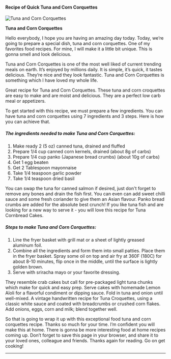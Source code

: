             

#### Recipe of Quick Tuna and Corn Corquettes

![Tuna and Corn Corquettes](https://img-global.cpcdn.com/recipes/74ae263cb76fe901/751x532cq70/tuna-and-corn-corquettes-recipe-main-photo.jpg)

**Tuna and Corn Corquettes**

Hello everybody, I hope you are having an amazing day today. Today, we’re going to prepare a special dish, tuna and corn corquettes. One of my favorites food recipes. For mine, I will make it a little bit unique. This is gonna smell and look delicious.

Tuna and Corn Corquettes is one of the most well liked of current trending meals on earth. It’s enjoyed by millions daily. It is simple, it’s quick, it tastes delicious. They’re nice and they look fantastic. Tuna and Corn Corquettes is something which I have loved my whole life.

Great recipe for Tuna and Corn Corquettes. These tuna and corn croquettes are easy to make and are moist and delicious. They are a perfect low carb meal or appetizers.

To get started with this recipe, we must prepare a few ingredients. You can have tuna and corn corquettes using 7 ingredients and 3 steps. Here is how you can achieve that.

##### The ingredients needed to make Tuna and Corn Corquettes:

1.  Make ready 2 (5 oz) canned tuna, drained and fluffed
2.  Prepare 1/4 cup canned corn kernels, drained (about 8g of carbs)
3.  Prepare 1/4 cup panko (Japanese bread crumbs) (about 10g of carbs)
4.  Get 1 egg beaten
5.  Get 2 Tablespoon mayonnaise
6.  Take 1/4 teaspoon garlic powder
7.  Take 1/4 teaspoon dried basil

You can swap the tuna for canned salmon if desired, just don't forget to remove any bones and drain the fish first. You can even can add sweet chilli sauce and some fresh coriander to give them an Asian flavour. Panko bread crumbs are added for the absolute best crunch! If you like tuna fish and are looking for a new way to serve it - you will love this recipe for Tuna Cornbread Cakes.

##### Steps to make Tuna and Corn Corquettes:

1.  Line the fryer basket with grill mat or a sheet of lightly greased aluminum foil.
2.  Combine all the ingredients and form them into small patties. Place them in the fryer basket. Spray some oil on top and air fry at 360F (180C) for about 8-10 minutes, flip once in the middle, until the surface is lightly golden brown.
3.  Serve with sriracha mayo or your favorite dressing.

They resemble crab cakes but call for pre-packaged light tuna chunks which make for quick and easy prep. Serve cakes with homemade Lemon Aïoli for a flavorful condiment or dipping sauce. Fold in tuna and onion until well-mixed. A vintage handwritten recipe for Tuna Croquettes, using a classic white sauce and coated with breadcrumbs or crushed corn flakes. Add onions, eggs, corn and milk; blend together well.

So that is going to wrap it up with this exceptional food tuna and corn corquettes recipe. Thanks so much for your time. I’m confident you will make this at home. There is gonna be more interesting food at home recipes coming up. Don’t forget to save this page in your browser, and share it to your loved ones, colleague and friends. Thanks again for reading. Go on get cooking!

* * *